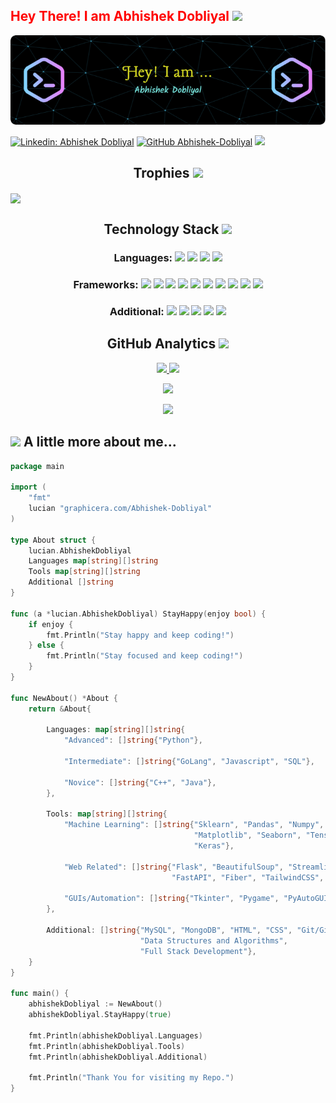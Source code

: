 <h2 style="color: red;"> Hey There! I am Abhishek Dobliyal <img src = "https://raw.githubusercontent.com/MartinHeinz/MartinHeinz/master/wave.gif" width = 30px>  </h2> 

![](header.png)

[![Linkedin: Abhishek Dobliyal](https://img.shields.io/badge/-AbhishekDobliyal-blue?style=flat-square&logo=Linkedin&logoColor=white&link=https://www.linkedin.com/in/abhishek-dobliyal-4474061b7/)](https://www.linkedin.com/in/abhishek-dobliyal-4474061b7)
[![GitHub Abhishek-Dobliyal](https://img.shields.io/github/followers/Abhishek-Dobliyal?label=follow&style=social)](https://github.com/Abhishek-Dobliyal)
![](https://komarev.com/ghpvc/?username=Abhishek-Dobliyal&color=blueviolet)


<h2 align="center">Trophies <img src="https://media.tenor.com/iKekUiIToocAAAAM/myhome-50lakhs.gif" width=27 ></h2>
<img align="center" src="https://github-profile-trophy-gtopf60c0-ryo-ma.vercel.app/?username=Abhishek-Dobliyal&theme=onedark&rank=-C,-B,-?">

<h2 align="center">Technology Stack <img src = "https://media2.giphy.com/media/QssGEmpkyEOhBCb7e1/giphy.gif?cid=ecf05e47a0n3gi1bfqntqmob8g9aid1oyj2wr3ds3mg700bl&rid=giphy.gif" width=27px> </h2>

<h3 align="center"> Languages:
 <img src="https://img.shields.io/badge/python-3776AB.svg?&style=flat-round&logo=python&logoColor=white" height="20"/>
 <img src="https://img.shields.io/badge/Javascript-yellow.svg?&style=flat-round&logo=javascript&logoColor=white" height="20"/>
 <img src="https://img.shields.io/badge/Go-002366.svg?&style=flat-round&logo=go&logoColor=white"/>
 <img src="https://img.shields.io/badge/SQL-black?style=flat-round&logo=mysql&logoColor=white"/>
</h3>

<h3 align="center">Frameworks:
 <img src="https://img.shields.io/badge/Flask-000000.svg?&style=flat-round&logo=flask&logoColor=white"/>
 <img src="https://img.shields.io/badge/VueJS-seagreen.svg?&style=flat-round&logo=v&logoColor=white"/>
  <img src="https://img.shields.io/badge/SkLearn-4cb582.svg?&style=flat-round&logo=scikit-learn&logoColor=white"/>
  <img src="https://img.shields.io/badge/TensorFlow-d48626.svg?&style=flat-round&logo=tensorflow&logoColor=white"/>
 <img src="https://img.shields.io/badge/Keras-c43d33.svg?&style=flat-round&logo=keras&logoColor=white"/>
  <img src="https://img.shields.io/badge/Streamlit-bd4267.svg?&style=flat-round&logo=streamlit&logoColor=white"/>
  <img src="https://img.shields.io/badge/FastAPI-31784c.svg?&style=flat-round&logo=fastapi&logoColor=white"/>
 <img src="https://img.shields.io/badge/GoFiber-75cbd9.svg?&style=flat-round&logo=express&logoColor=white"/>
 <img src="https://img.shields.io/badge/-TailwindCSS-39a9bf?style=flat-round&logo=tailwindcss&logoColor=white"/>
 <img src="https://img.shields.io/badge/-Bootstrap-5f3596?style=flat-round&logo=bootstrap&logoColor=white"/>
 </h3>
 
<h3 align="center">Additional:
 <img src="https://img.shields.io/badge/-HTML-E34F26?style=flat-round&logo=html5&logoColor=white"/>
 <img src="https://img.shields.io/badge/-CSS-1572B6?style=flat-round&logo=css3"/>
 <img src="https://img.shields.io/badge/MySQL-e8a951?style=flat-round&logo=mysql&logoColor=black"/>
 <img src="https://img.shields.io/badge/Git/Github-8c1b50?style=flat-round&logo=git&logoColor=white"/>
 <img src="https://img.shields.io/badge/MongoDB-d642db?style=flat-round&logo=mongodb&logoColor=white"/>
</h3>

<h2 align="center">GitHub Analytics <img src="https://media.giphy.com/media/l2SpTXlLhThF29ai4/giphy.gif" width=60></h2>
<p align="center">
<a href="https://github.com/Abhishek-Dobliyal">
  <img height="180em" src="https://github-readme-stats-eight-theta.vercel.app/api?username=Abhishek-Dobliyal&show_icons=true&theme=algolia&include_all_commits=true&count_private=true"/>
  <img height="180em" src="https://github-readme-stats-eight-theta.vercel.app/api/top-langs/?username=Abhishek-Dobliyal&layout=compact&langs_count=8&theme=algolia"/>
</a>
</p>

<p align = "center">
<img width="50%" src="https://github-readme-streak-stats.herokuapp.com/?user=Abhishek-Dobliyal&show_icons=true&locale=en&layout=compact&theme=algolia&line_height=0" />
</p> 
<p align = "center">
 <img src="https://github-readme-activity-graph.cyclic.app/graph?username=Abhishek-Dobliyal&theme=merko">
</p> 

## <img src="https://media.giphy.com/media/VgCDAzcKvsR6OM0uWg/giphy.gif" width="50"> A little more about me... 

```go
package main

import (
    "fmt"
    lucian "graphicera.com/Abhishek-Dobliyal"
)

type About struct {
    lucian.AbhishekDobliyal
    Languages map[string][]string
    Tools map[string][]string
    Additional []string
}

func (a *lucian.AbhishekDobliyal) StayHappy(enjoy bool) {
    if enjoy {
        fmt.Println("Stay happy and keep coding!")
    } else {
        fmt.Println("Stay focused and keep coding!")
    }
}

func NewAbout() *About {
    return &About{
    
        Languages: map[string][]string{
            "Advanced": []string{"Python"},
            
            "Intermediate": []string{"GoLang", "Javascript", "SQL"},
            
            "Novice": []string{"C++", "Java"},
        },
        
        Tools: map[string][]string{
            "Machine Learning": []string{"Sklearn", "Pandas", "Numpy", 
                                         "Matplotlib", "Seaborn", "Tensorflow", 
                                         "Keras"},
                                                          
            "Web Related": []string{"Flask", "BeautifulSoup", "Streamlit", "VueJS", 
                                    "FastAPI", "Fiber", "TailwindCSS", "Bootstrap"},
                                    
            "GUIs/Automation": []string{"Tkinter", "Pygame", "PyAutoGUI"},
        },
        
        Additional: []string{"MySQL", "MongoDB", "HTML", "CSS", "Git/Github", 
                             "Data Structures and Algorithms", 
                             "Full Stack Development"},
    }
}

func main() {
    abhishekDobliyal := NewAbout()
    abhishekDobliyal.StayHappy(true)

    fmt.Println(abhishekDobliyal.Languages)
    fmt.Println(abhishekDobliyal.Tools)
    fmt.Println(abhishekDobliyal.Additional)

    fmt.Println("Thank You for visiting my Repo.")
}

```
